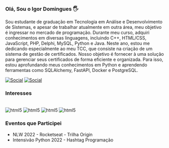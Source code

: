 ### Olá, Sou o Igor Domingues 🖐️

Sou estudante de graduação em Tecnologia em Análise e Desenvolvimento de Sistemas, e apesar de trabalhar atualmente em outra área, meu objetivo é ingressar no mercado de programação. Durante meu curso, adquiri conhecimentos em diversas linguagens, incluindo C++, HTML/CSS, JavaScript, PHP, Delphi, MySQL, Python e Java.
Neste ano, estou me dedicando especialmente ao meu TCC, que consiste na criação de um sistema de gestão de certificados. Nosso objetivo é fornecer à uma solução para gerenciar seus certificados de forma eficiente e organizada. Para isso, estou aprofundando meus conhecimentos em Python e aprendendo ferramentas como SQLAlchemy, FastAPI, Docker e PostgreSQL.

[![Social](https://img.shields.io/badge/LinkedIn-0077B5?style=for-the-badge&logo=linkedin&logoColor=white)](https://www.linkedin.com/in/igor-pd/)
[![Social](https://img.shields.io/badge/Instagram-E4405F?style=for-the-badge&logo=instagram&logoColor=white)](https://www.instagram.com/igorpd_/)


### Interesses

<div style="display: inline_block"><br/>
<img align="center" alt="html5" src="https://img.shields.io/badge/Python-14354C?style=for-the-badge&logo=python&logoColor=white"/>
<img align="center" alt="html5" src="https://img.shields.io/badge/docker-%230db7ed.svg?style=for-the-badge&logo=docker&logoColor=white"/>
<img align="center" alt="html5" src="https://img.shields.io/badge/FastAPI-005571?style=for-the-badge&logo=fastapi"/>
<img align="center" alt="html5" src="https://img.shields.io/badge/postgres-%23316192.svg?style=for-the-badge&logo=postgresql&logoColor=white"/>
</div>

### Eventos que Participei
- NLW 2022 - Rocketseat  - Trilha Origin
- Intensivão Python 2022 - Hashtag Programação
